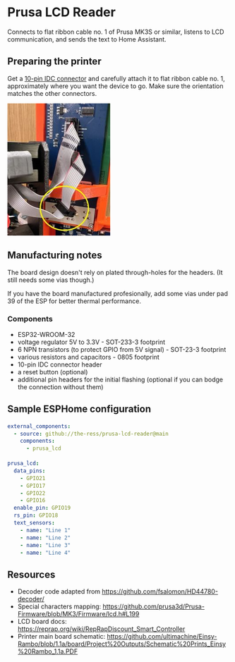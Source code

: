 # Prusa LCD Reader

Connects to flat ribbon cable no. 1 of Prusa MK3S or similar, listens to LCD
communication, and sends the text to Home Assistant.

## Preparing the printer

Get a [10-pin IDC connector](https://www2.mouser.com/ProductDetail/Wurth-Elektronik/61201023021?qs=W%252B2sBeLta1Y7QgcPlTMBZQ%3D%3D)
and carefully attach it to flat ribbon cable no. 1, approximately where you want
the device to go. Make sure the orientation matches the other connectors.

[![Photo of the ribbon cable with the extra connector attached.](images/ribbon-cable-small.jpg)](images/ribbon-cable.jpg)

## Manufacturing notes

The board design doesn't rely on plated through-holes for the headers. (It still needs
some vias though.)

If you have the board manufactured profesionally, add some vias under pad 39 of
the ESP for better thermal performance.

### Components

- ESP32-WROOM-32
- voltage regulator 5V to 3.3V - SOT-233-3 footprint
- 6 NPN transistors (to protect GPIO from 5V signal) - SOT-23-3 footprint
- various resistors and capacitors - 0805 footprint
- 10-pin IDC connector header
- a reset button (optional)
- additional pin headers for the initial flashing (optional if you can bodge the
  connection without them)

## Sample ESPHome configuration
```yaml
external_components:
  - source: github://the-ress/prusa-lcd-reader@main
    components:
      - prusa_lcd

prusa_lcd:
  data_pins:
    - GPIO21
    - GPIO17
    - GPIO22
    - GPIO16
  enable_pin: GPIO19
  rs_pin: GPIO18
  text_sensors:
    - name: "Line 1"
    - name: "Line 2"
    - name: "Line 3"
    - name: "Line 4"
```

## Resources
- Decoder code adapted from https://github.com/fsalomon/HD44780-decoder/
- Special characters mapping: https://github.com/prusa3d/Prusa-Firmware/blob/MK3/Firmware/lcd.h#L199
- LCD board docs: https://reprap.org/wiki/RepRapDiscount_Smart_Controller
- Printer main board schematic: https://github.com/ultimachine/Einsy-Rambo/blob/1.1a/board/Project%20Outputs/Schematic%20Prints_Einsy%20Rambo_1.1a.PDF
